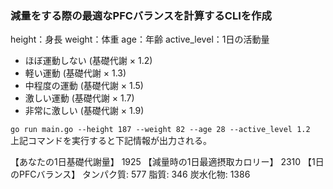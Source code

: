 ### 減量をする際の最適なPFCバランスを計算するCLIを作成
height：身長
weight：体重
age：年齢
active_level：1日の活動量
* ほぼ運動しない (基礎代謝 × 1.2)
* 軽い運動 (基礎代謝 × 1.3) 
* 中程度の運動 (基礎代謝 × 1.5)
* 激しい運動 (基礎代謝 × 1.7)
* 非常に激しい (基礎代謝 × 1.9)

`go run main.go --height 187 --weight 82 --age 28 --active_level 1.2`  
上記コマンドを実行すると下記情報が出力される。  
  
【あなたの1日基礎代謝量】
 1925
【減量時の1日最適摂取カロリー】
 2310
【1日のPFCバランス】
 タンパク質: 577
 脂質: 346
 炭水化物: 1386
